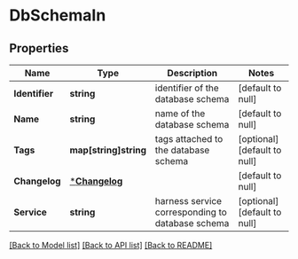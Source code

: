 # DbSchemaIn

## Properties
Name | Type | Description | Notes
------------ | ------------- | ------------- | -------------
**Identifier** | **string** | identifier of the database schema | [default to null]
**Name** | **string** | name of the database schema | [default to null]
**Tags** | **map[string]string** | tags attached to the database schema | [optional] [default to null]
**Changelog** | [***Changelog**](Changelog.md) |  | [default to null]
**Service** | **string** | harness service corresponding to database schema  | [optional] [default to null]

[[Back to Model list]](../README.md#documentation-for-models) [[Back to API list]](../README.md#documentation-for-api-endpoints) [[Back to README]](../README.md)

